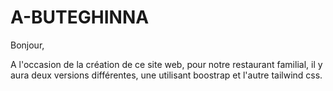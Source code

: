 # A-BUTEGHINNA
Bonjour,

A l'occasion de la création de ce site web, pour notre restaurant familial,
il y aura deux versions différentes, une utilisant boostrap et l'autre tailwind css.